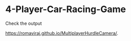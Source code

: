 # 4-Player-Car-Racing-Game

Check the output

https://romaviraj.github.io/MultiplayerHurdleCamera/.
